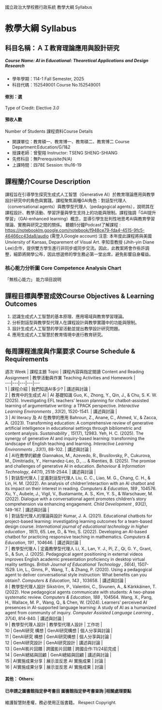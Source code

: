 國立政治大學校務行政系統 教學大綱 Syllabus
# 教學大綱 Syllabus
##  科目名稱：ＡＩ教育理論應用與設計研究
#####  Course Name: AI in Educational: Theoretical Applications and Design Research
  * 學年學期：114-1 Fall Semester, 2025 
  * 科目代碼：152549001 Course No.152549001
#### 修別：選
Type of Credit: Elective 
_3.0_
#### 預收人數
Number of Students
課程資料Course Details
  * 開課單位：教育碩一、教育博一、教育碩二、教育博二 Course Department:Education/G/1&2 
  * 授課老師：曾聖翔 Instructor: TSENG SHENG-SHIANG 
  * 先修科目：無Prerequisite(N/A)
  * 上課時間：四78E Session: thu16-19
##  課程簡介Course Description
課程旨在引導學生探究生成式人工智慧（Generative AI）於教育理論應用與教學設計研究中的角色與實踐。課程聚焦兩種GAI角色：對話型代理人（conversational agents）與教學型代理人（pedagogical agents），說明其在課程設計、教學活動、學習評量與學生支持上的功能與限制。課程強調「GAI提升學習」（GAI-enhanced learning）概念，並導引學生批判性地思考AI與教育學習理論、實務與研究之間的關係。
聽聽5分鐘Podcast了解課程 : https://notebooklm.google.com/notebook/f948ce79-fda4-4515-9fc5-46466cc43da8/audio (需登入Google account)
注意: 本年度此課程將與美國Unviersity of Kansas, Deparement of Visual Art. 李知音教授 (Jhih-yin Diane Lee)合作，提供雙方學生進行非同步或同步交流。因此，此教案將會作些許調整，細節將開學公布，因此想選修的學生務必第一堂出席，避免影響自身權益。
###  核心能力分析圖 Core Competence Analysis Chart
「無核心能力」 
能力項目說明
##  課程目標與學習成效Course Objectives & Learning Outcomes 
  1. 認識生成式人工智慧的基本原理、應用場域與教育學習理論。
  2. 分析對話型與教學型代理人在課程設計與教學實踐中的功能與限制。
  3. 設計生成式人工智慧的學習活動並提出教學設計研究問題。
  4. 應用生成式人工智慧於教育情境中進行教育研究。
##  每周課程進度與作業要求 Course Schedule & Requirements
週次 Week |  課程主題 Topic |  課程內容與指定閱讀 Content and Reading Assignment |  教學活動與作業 Teaching Activities and Homework |   
---|---|---|---|---  
1 |  課程介紹 |  我們知道AI多少? |  講述與討論 |   
2 |  教育中的生成式 AI |  AI 基礎知識 Guo, K., Zhong, Y., Qin, J., & Chu, S. K. W. (2025). Investigating EFL teachers’ lesson planning for chatbot-assisted learning of argumentative writing: a TPACK perspective.  _Interactive Learning Environments_ ,  _33_(2), 1520-1541. |  講述與討論 |   
3 |  AI literacy 及 AI 在教學的應用 Bahroun, Z., Anane, C., Ahmed, V., & Zacca, A. (2023). Transforming education: A comprehensive review of generative artificial intelligence in educational settings through bibliometric and content analysis.  _Sustainability_ ,  _15_(17), 12983. Yeh, H. C. (2025). The synergy of generative AI and inquiry-based learning: transforming the landscape of English teaching and learning.  _Interactive Learning Environments_ ,  _33_(1), 88-102. |  講述與討論 |   
4 |  AI在教學的顧慮 Giannakos, M., Azevedo, R., Brusilovsky, P., Cukurova, M., Dimitriadis, Y., Hernandez-Leo, D., ... & Rienties, B. (2025). The promise and challenges of generative AI in education.  _Behaviour & Information Technology_,  _44_(11), 2518-2544.​​​​​​ |  講述與討論 |   
5 |  對話型代理人 |  定義對話型代理人 Liu, C. C., Liao, M. G., Chang, C. H., & Lin, H. M. (2022). An analysis of children’interaction with an AI chatbot and its impact on their interest in reading.  _Computers & Education_,  _189_ , 104576. Xu, Y., Aubele, J., Vigil, V., Bustamante, A. S., Kim, Y. S., & Warschauer, M. (2022). Dialogue with a conversational agent promotes children’s story comprehension via enhancing engagement.  _Child Development_ ,  _93_(2), 149-167. |  講述與討論 |   
6 |  對話型代理人的理論與設計 Kumar, J. A. (2021). Educational chatbots for project-based learning: investigating learning outcomes for a team-based design course.  _International journal of educational technology in higher education_ ,  _18_(1), 65. Lee, D., & Yeo, S. (2022). Developing an AI-based chatbot for practicing responsive teaching in mathematics.  _Computers & Education_,  _191_ , 104646. |  講述與討論 |   
7 |  教學型代理人 |  定義教學型代理人 Li, X., Lan, Y. J., Pi, Z., Qi, G. Y., Grant, S., & Sun, J. (2025). Pedagogical agent positioning in external videos improves English academic presentation proficiency in desktop virtual reality settings.  _British Journal of Educational Technology_ ,  _56_(4), 1507-1529. Lin, L., Ginns, P., Wang, T., & Zhang, P. (2020). Using a pedagogical agent to deliver conversational style instruction: What benefits can you obtain?.  _Computers & Education_,  _143_ , 103658. |  講述與討論 |   
8 |  教學型代理人設計 Sikström, P., Valentini, C., Sivunen, A., & Kärkkäinen, T. (2022). How pedagogical agents communicate with students: A two-phase systematic review.  _Computers & Education_,  _188_ , 104564. Wang, X., Pang, H., Wallace, M. P., Wang, Q., & Chen, W. (2024). Learners’ perceived AI presences in AI-supported language learning: A study of AI as a humanized agent from community of inquiry.  _Computer Assisted Language Learning_ ,  _37_(4), 814-840. |  講述與討論 |   
9 |  教學型代理人設計 |  教學型代理人設計 |  工作坊 |   
10 |  GenAI研究 構想 |  GenAI研究構想  |  個人分享與討論 |   
11 |  GenAI研究 構想 |  GenAI研究構想  |  個人分享與討論 |   
12 |  GenAI研究設計 |  GenAI研究設計 |  講述與討論 |   
13 |  GenAI影片回饋 |  跨國影片回饋 |  跨國合作:11/24前完成 |   
14 |  GenAI總結與回顧 |  GenAI總結與回顧 |  講述與討論 |   
15 |  AI實施成果分享 |  展示並反思 AI 實施成果 |  討論 |   
16 |  AI實施成果分享 |  展示並反思 AI 實施成果 |  討論 |   
####  其他： Others:
####  已申請之圖書館指定參考書目  圖書館指定參考書查詢 |相關處理要點
維護智慧財產權，務必使用正版書籍。 Respect Copyright.
